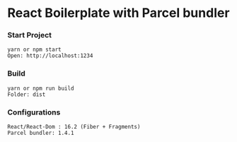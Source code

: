 React Boilerplate with Parcel bundler
==========

### Start Project

```
yarn or npm start
Open: http://localhost:1234
```

### Build

```
yarn or npm run build
Folder: dist
```

### Configurations
```
React/React-Dom : 16.2 (Fiber + Fragments)
Parcel bundler: 1.4.1
```
